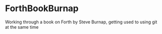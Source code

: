 # ForthBookBurnap
Working through a book on Forth by Steve Burnap, getting used to using git at the same time
